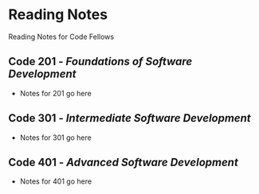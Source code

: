 # Reading Notes
Reading Notes for Code Fellows

## Code 201 - *Foundations of Software Development*
  - Notes for 201 go here

## Code 301 - *Intermediate Software Development*
  - Notes for 301 go here

## Code 401 - *Advanced Software Development*
  - Notes for 401 go here
